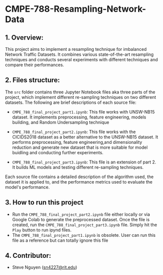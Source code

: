 # CMPE-788-Resampling-Network-Data

## 1. Overview:

This project aims to implement a resampling technique for imbalanced Network Traffic Datasets. It combines various state-of-the-art resampling techniques and conducts several experiments with different techniques and compare their performances.

## 2. Files structure:

The `src` folder contains three Jupyter Notebook files aka three parts of the project, which implement different re-sampling techniques on two different datasets. The following are brief descriptions of each source file:

- `CMPE_788_final_project_part1.ipynb`: This file works with UNSW-NB15 dataset. It implements preprocessing, feature engineering, models building, and Random Undersampling technique

- `CMPE_788_final_project_part2.ipynb`: This file works with the CICIDS2018 dataset as a better alternative to the UNSW-NB15 dataset. It performs preprocessing, feature engineering,and dimensionality reduction and generate new dataset that is more suitable for model buidling and conducting further experiments.

- `CMPE_788_final_project_part3.ipynb`: This file is an extension of part 2. It builds ML models and testing different re-sampling techniques.

Each source file contains a detailed description of the algorithm used, the dataset it is applied to, and the performance metrics used to evaluate the model's performance.

## 3. How to run this project
- Run the `CMPE_788_final_project_part2.ipynb` file either locally or via Google Colab to generate the preprocessed dataset. Once the file is created, run the `CMPE_788_final_project_part3.ipynb` file. Simply hit the `Play` button to run ipynd files.
- The `CMPE_788_final_project_part1.ipynb` is obsolete. User can run this file as a reference but can totally ignore this file

## 4. Contributor:
- Steve Nguyen (sn4227@rit.edu)